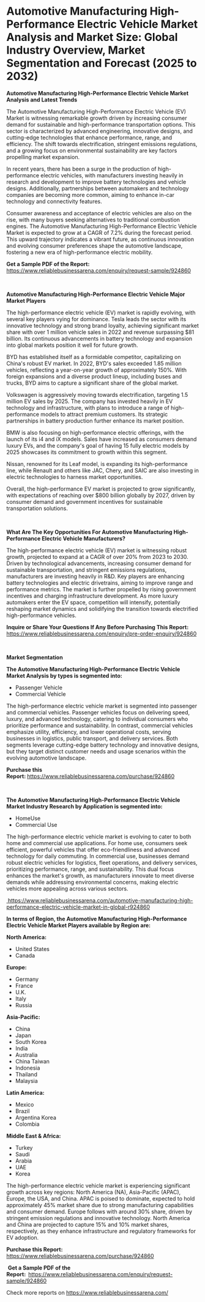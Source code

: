 <p><h1>Automotive Manufacturing High-Performance Electric Vehicle Market Analysis and Market Size: Global Industry Overview, Market Segmentation and Forecast (2025 to 2032)</h1></p><p><strong>Automotive Manufacturing High-Performance Electric Vehicle Market Analysis and Latest Trends</strong></p>
<p><p>The Automotive Manufacturing High-Performance Electric Vehicle (EV) Market is witnessing remarkable growth driven by increasing consumer demand for sustainable and high-performance transportation options. This sector is characterized by advanced engineering, innovative designs, and cutting-edge technologies that enhance performance, range, and efficiency. The shift towards electrification, stringent emissions regulations, and a growing focus on environmental sustainability are key factors propelling market expansion.</p><p>In recent years, there has been a surge in the production of high-performance electric vehicles, with manufacturers investing heavily in research and development to improve battery technologies and vehicle designs. Additionally, partnerships between automakers and technology companies are becoming more common, aiming to enhance in-car technology and connectivity features.</p><p>Consumer awareness and acceptance of electric vehicles are also on the rise, with many buyers seeking alternatives to traditional combustion engines. The Automotive Manufacturing High-Performance Electric Vehicle Market is expected to grow at a CAGR of 7.2% during the forecast period. This upward trajectory indicates a vibrant future, as continuous innovation and evolving consumer preferences shape the automotive landscape, fostering a new era of high-performance electric mobility.</p></p>
<p><strong>Get a Sample PDF of the Report:&nbsp;</strong> <a href="https://www.reliablebusinessarena.com/enquiry/request-sample/924860?utm_campaign=1990&utm_medium=2&utm_source=Github&utm_content=ia&utm_term=24032025&utm_id=automotive-manufacturing-high-performance-electric-vehicle">https://www.reliablebusinessarena.com/enquiry/request-sample/924860</a></p>
<p>&nbsp;</p>
<p><strong>Automotive Manufacturing High-Performance Electric Vehicle Major Market Players</strong></p>
<p><p>The high-performance electric vehicle (EV) market is rapidly evolving, with several key players vying for dominance. Tesla leads the sector with its innovative technology and strong brand loyalty, achieving significant market share with over 1 million vehicle sales in 2022 and revenue surpassing $81 billion. Its continuous advancements in battery technology and expansion into global markets position it well for future growth.</p><p>BYD has established itself as a formidable competitor, capitalizing on China's robust EV market. In 2022, BYD's sales exceeded 1.85 million vehicles, reflecting a year-on-year growth of approximately 150%. With foreign expansions and a diverse product lineup, including buses and trucks, BYD aims to capture a significant share of the global market.</p><p>Volkswagen is aggressively moving towards electrification, targeting 1.5 million EV sales by 2025. The company has invested heavily in EV technology and infrastructure, with plans to introduce a range of high-performance models to attract premium customers. Its strategic partnerships in battery production further enhance its market position.</p><p>BMW is also focusing on high-performance electric offerings, with the launch of its i4 and iX models. Sales have increased as consumers demand luxury EVs, and the company's goal of having 15 fully electric models by 2025 showcases its commitment to growth within this segment.</p><p>Nissan, renowned for its Leaf model, is expanding its high-performance line, while Renault and others like JAC, Chery, and SAIC are also investing in electric technologies to harness market opportunities.</p><p>Overall, the high-performance EV market is projected to grow significantly, with expectations of reaching over $800 billion globally by 2027, driven by consumer demand and government incentives for sustainable transportation solutions.</p></p>
<p>&nbsp;</p>
<p><strong>What Are The Key Opportunities For Automotive Manufacturing High-Performance Electric Vehicle Manufacturers?</strong></p>
<p><p>The high-performance electric vehicle (EV) market is witnessing robust growth, projected to expand at a CAGR of over 20% from 2023 to 2030. Driven by technological advancements, increasing consumer demand for sustainable transportation, and stringent emissions regulations, manufacturers are investing heavily in R&D. Key players are enhancing battery technologies and electric drivetrains, aiming to improve range and performance metrics. The market is further propelled by rising government incentives and charging infrastructure development. As more luxury automakers enter the EV space, competition will intensify, potentially reshaping market dynamics and solidifying the transition towards electrified high-performance vehicles.</p></p>
<p><strong>Inquire or Share Your Questions If Any Before Purchasing This Report:</strong> <a href="https://www.reliablebusinessarena.com/enquiry/pre-order-enquiry/924860?utm_campaign=1990&utm_medium=2&utm_source=Github&utm_content=ia&utm_term=24032025&utm_id=automotive-manufacturing-high-performance-electric-vehicle">https://www.reliablebusinessarena.com/enquiry/pre-order-enquiry/924860</a></p>
<p>&nbsp;</p>
<p><strong>Market Segmentation</strong></p>
<p><strong>The Automotive Manufacturing High-Performance Electric Vehicle Market Analysis by types is segmented into:</strong></p>
<p><ul><li>Passenger Vehicle</li><li>Commercial Vehicle</li></ul></p>
<p><p>The high-performance electric vehicle market is segmented into passenger and commercial vehicles. Passenger vehicles focus on delivering speed, luxury, and advanced technology, catering to individual consumers who prioritize performance and sustainability. In contrast, commercial vehicles emphasize utility, efficiency, and lower operational costs, serving businesses in logistics, public transport, and delivery services. Both segments leverage cutting-edge battery technology and innovative designs, but they target distinct customer needs and usage scenarios within the evolving automotive landscape.</p></p>
<p><strong>Purchase this Report:&nbsp;</strong><a href="https://www.reliablebusinessarena.com/purchase/924860?utm_campaign=1990&utm_medium=2&utm_source=Github&utm_content=ia&utm_term=24032025&utm_id=automotive-manufacturing-high-performance-electric-vehicle">https://www.reliablebusinessarena.com/purchase/924860</a></p>
<p>&nbsp;</p>
<p><strong>The Automotive Manufacturing High-Performance Electric Vehicle Market Industry Research by Application is segmented into:</strong></p>
<p><ul><li>HomeUse</li><li>Commercial Use</li></ul></p>
<p><p>The high-performance electric vehicle market is evolving to cater to both home and commercial use applications. For home use, consumers seek efficient, powerful vehicles that offer eco-friendliness and advanced technology for daily commuting. In commercial use, businesses demand robust electric vehicles for logistics, fleet operations, and delivery services, prioritizing performance, range, and sustainability. This dual focus enhances the market's growth, as manufacturers innovate to meet diverse demands while addressing environmental concerns, making electric vehicles more appealing across various sectors.</p></p>
<p><a href="https://www.reliablebusinessarena.com/automotive-manufacturing-high-performance-electric-vehicle-market-in-global-r924860?utm_campaign=1990&utm_medium=2&utm_source=Github&utm_content=ia&utm_term=24032025&utm_id=automotive-manufacturing-high-performance-electric-vehicle">&nbsp;https://www.reliablebusinessarena.com/automotive-manufacturing-high-performance-electric-vehicle-market-in-global-r924860</a></p>
<p><strong>In terms of Region, the Automotive Manufacturing High-Performance Electric Vehicle Market Players available by Region are:</strong></p>
<p>
    <p> <strong> North America: </strong>
        <ul>
            <li>United States</li>
            <li>Canada</li>
        </ul>
        </p> 
    <p> <strong> Europe: </strong>
        <ul>
            <li>Germany</li>
            <li>France</li>
            <li>U.K.</li>
            <li>Italy</li>
            <li>Russia</li>
        </ul>
        </p> 
    <p> <strong> Asia-Pacific: </strong>
        <ul>
            <li>China</li>
            <li>Japan</li>
            <li>South Korea</li>
            <li>India</li>
            <li>Australia</li>
            <li>China Taiwan</li>
            <li>Indonesia</li>
            <li>Thailand</li>
            <li>Malaysia</li>
        </ul>
        </p> 
    <p> <strong> Latin America: </strong>
        <ul>
            <li>Mexico</li>
            <li>Brazil</li>
            <li>Argentina Korea</li>
            <li>Colombia</li>
        </ul>
        </p> 
    <p> <strong> Middle East & Africa: </strong>
        <ul>
            <li>Turkey</li>
            <li>Saudi</li>
            <li>Arabia</li>
            <li>UAE</li>
            <li>Korea</li>
        </ul>
    </p>
    </p>
<p><p>The high-performance electric vehicle market is experiencing significant growth across key regions: North America (NA), Asia-Pacific (APAC), Europe, the USA, and China. APAC is poised to dominate, expected to hold approximately 45% market share due to strong manufacturing capabilities and consumer demand. Europe follows with around 30% share, driven by stringent emission regulations and innovative technology. North America and China are projected to capture 15% and 10% market shares, respectively, as they enhance infrastructure and regulatory frameworks for EV adoption.</p></p>
<p><strong>Purchase this Report: </strong><a href="https://www.reliablebusinessarena.com/purchase/924860?utm_campaign=1990&utm_medium=2&utm_source=Github&utm_content=ia&utm_term=24032025&utm_id=automotive-manufacturing-high-performance-electric-vehicle">https://www.reliablebusinessarena.com/purchase/924860</a></p>
<p>&nbsp;<strong>Get a Sample PDF of the Report:&nbsp;&nbsp;</strong><a href="https://www.reliablebusinessarena.com/enquiry/request-sample/924860?utm_campaign=1990&utm_medium=2&utm_source=Github&utm_content=ia&utm_term=24032025&utm_id=automotive-manufacturing-high-performance-electric-vehicle">https://www.reliablebusinessarena.com/enquiry/request-sample/924860</a></p>
<p><strong></strong></p>
<p>Check more reports on <a href="https://www.reliablebusinessarena.com/?utm_campaign=1990&utm_medium=2&utm_source=Github&utm_content=ia&utm_term=24032025&utm_id=automotive-manufacturing-high-performance-electric-vehicle">https://www.reliablebusinessarena.com/</a></p>